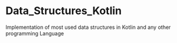 # Data_Structures_Kotlin
Implementation of most used data structures in Kotlin and any other programming Language
